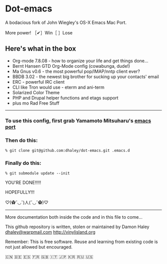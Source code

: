 # Dot-emacs #

A bodacious fork of John Wiegley's OS-X Emacs Mac Port.

More power!
［✔］Win［ ］Lose

## Here's what in the box ##

* Org-mode 7.8.08 - how to organize your life and get things done...
* Bernt Hansen GTD Org-Mode config (cowabunga, dude!)
* Ma Gnus v0.6 - the most powerful pop/IMAP/nntp client ever?
* BBDB 3.02 - the newest big brother for sucking up your contacts' email
* ERC - powerful IRC client
* CLI like Tron would use - eterm and ani-term
* Solarized Color Theme
* PHP and Drupal helper functions and etags support
* plus mo Rad Free Stuff

----------

### To use this config, first grab Yamamoto Mitsuharu's [emacs port][] ###

[emacs port]: https://github.com/railwaycat/emacs-mac-port.git


### Then do this: ###

`% git clone git@github.com:dhaley/dot-emacs.git .emacs.d`

### Finally do this: ###

`% git submodule update --init`

YOU'RE DONE!!!!!

HOPEFULLY!!!

♡(✿ˇ◡ˇ)人(ˇ◡ˇ✿)♡

----------

More documentation both inside the code and in this file to come...

This github repository is written, stolen or maintained by Damon Haley
<dhaley@warpmail.com>
http://vinylisland.org

Remember: This is free software. Reuse and learning from existing code
is not just allowed but encouraged.

🇨🇳 🇩🇪 🇪🇸 🇫🇷 🇬🇧 🇮🇹 🇯🇵 🇰🇷 🇷🇺 🇺🇸
